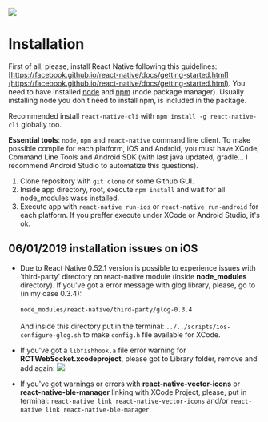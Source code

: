 ![](http://escornabot.com/web/sites/default/files/logo_0.png)
# Installation
First of all, please, install React Native following this guidelines: [https://facebook.github.io/react-native/docs/getting-started.html](https://facebook.github.io/react-native/docs/getting-started.html). You need to have installed [node](https://nodejs.org/es/) and [npm](https://docs.npmjs.com/getting-started/installing-node) (node package manager). Usually installing node you don't need to install npm, is included in the package.

Recommended install `react-native-cli` with `npm install -g react-native-cli` globally too.

**Essential tools**: `node`, `npm` and `react-native` command line client. To make possible compile for each platform, iOS and Android, you must have XCode, Command Line Tools and Android SDK (with last java updated, gradle... I recommend Android Studio to automatize this questions).

1. Clone repository with `git clone` or some Github GUI.
2. Inside app directory, root, execute `npm install` and wait for all node_modules wass installed.
3. Execute app with `react-native run-ios` or `react-native run-android` for each platform. If you preffer execute under XCode or Android Studio, it's ok.


## 06/01/2019 installation issues on iOS
* Due to React Native 0.52.1 version is possible to experience issues with 'third-party' directory on react-native module (inside **node_modules** directory). If you've got a error message with glog library, please, go to (in my case 0.3.4): <br><br>`node_modules/react-native/third-party/glog-0.3.4`
<br><br>And inside this directory put in the terminal: `../../scripts/ios-configure-glog.sh` to make `config.h` file available for XCode.

* If you've got a `libfishhook.a` file error warning for **RCTWebSocket.xcodeproject**, please got to Library folder, remove and add again:
![](https://user-images.githubusercontent.com/2400215/45737941-92981200-bc08-11e8-80fc-978147db7a9a.png)

* If you've got warnings or errors with **react-native-vector-icons** or **react-native-ble-manager** linking with XCode Project, please, put in terminal: `react-native link react-native-vector-icons` and/or `react-native link react-native-ble-manager`.